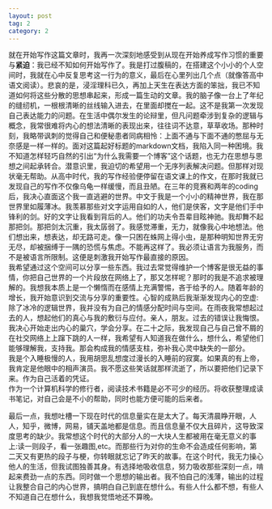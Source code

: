 ```yaml
---
layout: post
tag: 2
category: 2
---
```

就在开始写作这篇文章时，我再一次深刻地感受到从现在开始养成写作习惯的重要与**紧迫**：我已经不知如何开始写作了。我是打过腹稿的，在搭建这个小小的个人空间时，我就在心中反复思考这一行为的意义，最后在心里列出几个点（就像答高中语文阅读）。悲哀的是，浸淫理科已久，再加上天生在表达方面的笨拙，我已不知道如何将这些分散的思想串起来，形成一篇生动的文章。我的脑子像一台上了年纪的缝纫机，一根根清晰的丝线输入进去，在里面却搅在一起。这不是我第一次发现自己表达能力的问题。在生活中偶尔发生的论辩里，但凡问题牵涉到复杂的逻辑与概念，我常很难将内心的想法清晰的表现出来，往往词不达意，草草收场。那种时刻，我略带讽刺的觉得自己和便秘患者同病相怜：上面不通与下面不通的憋屈与无奈感是一样一样的。面对这篇起好标题的markdown文档，我陷入同一种困境。我不知道怎样轻巧自然的引出“为什么我需要一个博客”这个话题，也无力在思想与思想之间起承转合。潜意识里，我迫切的希望用一个无序列表解决问题。但那样对现状毫无帮助。从高中时代，我的写作经验便停留在语文课上的作文，在那时我就已发现自己的写作不仅像乌龟一样缓慢，而且丑陋。在三年的竞赛和两年的coding后，我决心直面这个我一直逃避的世界。中文于我是一个小小的精神世界，我在那世界里如履薄冰。我羡慕那些对文字运用自如的人，他们是侠客，文字是他们手中锋利的剑。好的文字让我看到背后的人。他们的功夫令吾辈目眩神驰。我却舞不起那把剑。那把剑太沉重，我太孱弱了。我感觉滞重，无力，就像我心中地想法。他们想出来，想表达，却无路可走。像一只困在蛛网上得小虫，是那种明知世界无穷无尽，却被捆缚于一隅的恐慌与焦虑。不能再这样了。我必须让语言为我服务，而不是被语言所限制。这便是刺激我开始写作最直接的原因。  
我希望通过这个空间可以分享一些东西。我过去常觉得维护一个博客是很无益的事情，你把自己世界的一个片段放在网络上了，那又怎样呢？那时的我是不追求被理解的。我想我本质上是一个懒惰而在感情上充满警惕，吝于给予的人。随着年龄的增长，我开始意识到交流与分享的重要性。心智的成熟后我渐渐发现内心的空虚:除了冰冷的逻辑世界，我并没有为自己的情感分配时间与空间。在雨夜我常想起过去的人，想起他们的真心与我的敷衍与应付。亲人，朋友。过去的错误让我悔恨。我决心开始走出内心的巢穴，学会分享。在二十之际，我发现自己与自己曾不屑的在社交网络上上蹿下跳的人一样，我希望有人知道我在做什么，想什么，希望他们能够理解我，支持我。那会构成我的情感支柱，弥补我心灵中缺失的一部分。  
我是个入睡极慢的人，我用胡思乱想度过漫长的入睡前的寂寞。如果真的有上帝，我肯定是他眼中的相声演员。我不愿这些笑话就那样流逝了，所以要把他们记录下来。作为自己活着的凭证。  
作为一个计算机科学的修行者，阅读技术书籍是必不可少的经历。将收获整理成读书笔记，对自己会是不小的帮助，同时也能方便可能的后来者。

最后一点，我想吐槽一下现在时代的信息量实在是太大了。每天清晨睁开眼，人人，知乎，微博，网易，铺天盖地都是信息。而且信息量不仅大且碎片，这导致深度思考的缺少。我常想这个时代的大部分人的一大块人生都被用在毫无意义的事上:读一则段子，看一张趣图,etc。而那些行为对你的生命不会造成任何影响，第二天又有更热的段子与梗，你转眼就忘记了昨天的故事。在这个时代，我无力操心他人的生活，但我试图独善其身。有选择地吸收信息，努力吸收那些深刻一点，啃起来费劲一点的东西。同时做一个思想的输出者。我不怕自己的浅薄，输出的过程让我整合自己的内心世界，搞明白自己到底在想什么。有些人什么都不想，有些人不知道自己在想什么，我想我觉悟地还不算晚。